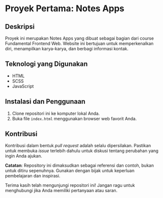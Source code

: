 # Proyek Pertama: Notes Apps

## Deskripsi
Proyek ini merupakan Notes Apps yang dibuat sebagai bagian dari course Fundamental Frontend Web. Website ini bertujuan untuk memperkenalkan diri, menampilkan karya-karya, dan berbagi informasi kontak.

## Teknologi yang Digunakan
- HTML
- SCSS
- JavaScript

## Instalasi dan Penggunaan
1. Clone repositori ini ke komputer lokal Anda.
2. Buka file `index.html` menggunakan browser web favorit Anda.

## Kontribusi
Kontribusi dalam bentuk _pull request_ adalah selalu dipersilakan. Pastikan untuk membuka _issue_ terlebih dahulu untuk diskusi tentang perubahan yang ingin Anda ajukan.

**Catatan**: Repository ini dimaksudkan sebagai referensi dan contoh, bukan untuk ditiru sepenuhnya. Gunakan dengan bijak untuk keperluan pembelajaran dan inspirasi.

Terima kasih telah mengunjungi repositori ini! Jangan ragu untuk menghubungi jika Anda memiliki pertanyaan atau saran.

